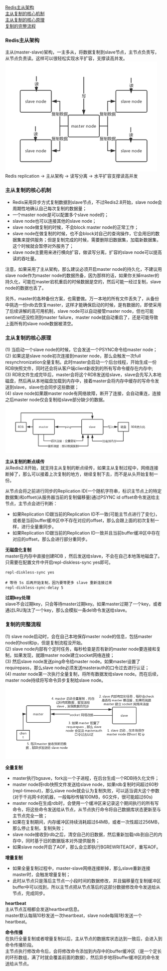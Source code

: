 [Redis主从架构](#Redis主从架构)  
[主从复制的核心机制](#主从复制的核心机制)  
[主从复制的核心原理](#主从复制的核心原理)  
[复制的完整流程](#复制的完整流程) 

### Redis主从架构
主从(master-slave)架构，一主多从，将数据复制到slave节点，主节点负责写，从节点负责读。这样可以很轻松实现水平扩容，支撑读高并发。  
![](../../resources/redis/redis-master-slave.png)  
Redis replication -> 主从架构 -> 读写分离 -> 水平扩容支撑读高并发

### 主从复制的核心机制
- Redis采用异步方式复制数据到slave节点，不过Redis2.8开始，slave node会周期性地确认自己每次复制的数据量；
- 一个master node是可以配置多个slave node的；
- slave node也可以连接其他的slave node；
- slave node做复制的时候，不会block master node的正常工作；
- slave node在做复制的时候，也不会block对自己的查询操作，它会用旧的数据集来提供服务；但是复制完成的时候，需要删除旧数据集，加载新数据集，这个时候就会暂停对外服务了；
- slave node主要用来进行横向扩容，做读写分离，扩容的slave node可以提高读的吞吐量。  

注意，如果采用了主从架构，那么建议必须开启master node的持久化，不建议用slave node作为master node的数据热备，因为那样的话，如果你关掉master的持久化，可能在master宕机重启的时候数据是空的，然后可能一经过复制，slave node的数据也丢了。  
  
另外，master的各种备份方案，也需要做。万一本地的所有文件丢失了，从备份中挑选一份rdb去恢复master，这样才能确保启动的时候，是有数据的，即使采用了后续讲解的高可用机制，slave node可以自动接管master node，但也可能sentinel还没检测到master failure，master node就自动重启了，还是可能导致上面所有的slave node数据被清空。

### 主从复制的核心原理
(1) 当启动一个slave node的时候，它会发送一个PSYNC命令给master node；  
(2) 如果这是slave node初次连接到master node，那么会触发一次full resynchronization全量复制。此时master会启动一个后台线程，开始生成一份RDB快照文件，同时还会将从客户端client新收到的所有写命令缓存在内存中;   
(3) RDB文件生成完毕后，master会将这个RDB发送给slave，slave会先写入本地磁盘，然后再从本地磁盘加载到内存中，接着master会将内存中缓存的写命令发送到slave，slave也会同步这些数据；   
(4) slave node如果跟master node有网络故障，断开了连接，会自动重连，连接之后master node仅会复制给slave部分缺少的数据。
![](../../resources/redis/redis-master-slave-replication.png)

**主从复制的断点续传**  
从Redis2.8开始，就支持主从复制的断点续传，如果主从复制过程中，网络连接断掉了，那么可以接着上次复制的地方，继续复制下去，而不是从头开始复制一份。

从节点会将之前进行同步的Replication ID(一个随机字符串，标识主节点上的特定数据集)和offset(从服务器当前的复制偏移量)通过PSYNC id offset命令发送给主节点，主节点会进行判断：
- 如果Replication ID跟当前的Replication ID不一致(可能主节点进行了变化)，或者是当前buffer缓冲区中不存在对应的offset，那么会跟上面的初次复制一样，进行全量重同步。
- 如果Replication ID跟当前的Replication ID一致并且当前buffer缓冲区中存在对应的offset，那么会进行部分重同步。

**无磁盘化复制**  
master在内存中直接创建RDB ，然后发送给slave，不会在自己本地落地磁盘了。只需要在配置文件中开启repl-diskless-sync yes即可。
```
repl-diskless-sync yes

# 等待 5s 后再开始复制，因为要等更多 slave 重新连接过来
repl-diskless-sync-delay 5
```

**过期key处理**  
slave不会过期key，只会等待master过期key。如果master过期了一个key，或者通过LRU淘汰了一个key，那么会模拟一条del命令发送给slave。  

### 复制的完整流程
(1) slave node启动时，会在自己本地保存master node的信息，包括master node的host和ip，但是复制流程没开始。  
(2) slave node内部有个定时任务，每秒检查是否有新的master node要连接和复制，如果发现，就跟master node建立socket网络连接；  
(3) 然后slave node发送ping命令给master node。如果master设置了requirepass，那么slave node必须发送masterauth的口令过去进行认证；  
(4) master node第一次执行全量复制，将所有数据发给slave node。而在后续，master node持续将写命令异步复制给slave node。  
![](../../resources/redis/redis-master-slave-replication-detail.png)

**全量复制**
- master执行bgsave，fork出一个子进程，在后台生成一个RDB持久化文件；
- master node将rdb快照文件发送给slave node，如果rdb复制时间超过60秒(repl-timeout)，那么slave node就会认为复制失败，可以适当调大这个参数(对于千兆网卡的机器，一般每秒传输100MB，6G文件，很可能超过60s)
- master node在生成rdb时，会使用一个缓冲区来记录这个期间执行的所有写命令，将这些命令发送给从节点，从节点执行命令将自己数据库状态更新至与主节点完全一致；  
- 如果在复制期间，内存缓冲区持续消耗超过64MB，或者一次性超过256MB，那么停止复制，复制失败；
- slave node接收到rdb之后，清空自己的旧数据，然后重新加载rdb到自己的内存中，同时基于旧的数据版本对外提供服务；
- 如果slave node开启了AOF，那么会立即执行BGREWRITEAOF，重写AOF。  

**增量复制**  
- 如果全量复制过程中，master-slave网络连接断掉，那么slave重新连接master时，会触发增量复制；
- 此时从节点只是落后主节点一小段时间的数据修改，并且偏移量在复制缓冲区buffer中可以找到，所以主节点把从节点落后的这部分数据修改命令发送给从节点，完成同步。

**heartbeat**  
主从节点互相都会发送heartbeat信息。  
master默认每隔10秒发送一次heartbeat，slave node每隔1秒发送一个heartbeat。

**命令传播**  
在执行全量复制或者增量复制以后，主从节点的数据库状态达到一致后，会进入到命令传播阶段。  
主节点执行修改命令后，会将修改命令添加到内存中的buffer缓冲区（是一个定长的环形数组，满了时就会覆盖前面的数据），然后异步地将buffer缓冲区的命令发送给从节点。

